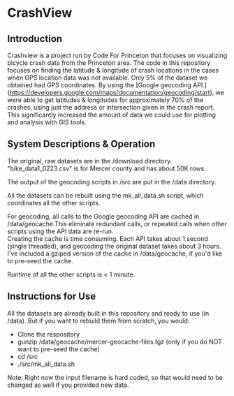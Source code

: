 
# CrashView

## Introduction
Crashview is a project run by Code For Princeton that focuses on visualizing bicycle crash data from the Princeton area.  The code in this repository focuses on finding the latitude & longitude of crash locations in the cases when GPS location data was not available. Only 5% of the dataset we obtained had GPS coordinates. By using the 
[Google geocoding API.] (https://developers.google.com/maps/documentation/geocoding/start), we were able to get latitudes & longitudes for approximately 70% of the crashes, using just the address or intersection given in the crash report. 
This significantly increased the amount of data we could use for plotting and analysis with GIS tools.

## System Descriptions & Operation

The original, raw datasets are in the /download directory.  "bike_data1_0223.csv" is for Mercer county and has about 50K rows.

The output of the geocoding scripts in /src  are put in the /data directory.  

All the datasets can be rebuilt using the mk_all_data.sh script, which coordinates all the other scripts.  

For geocoding, all calls to the Google geocoding API are cached in /data/geocache.This eliminate redundant calls, or repeated calls when other scripts using the API data are re-run.  
Creating the cache is time consuming. Each API takes about 1 second (single threaded), and geocoding the original dataset takes about 3 hours. I've included a gziped version of the cache in /data/geocache, if you'd like to pre-seed the cache.  

Runtime of all the other scripts is < 1 minute.  

## Instructions for Use

All the datasets are already built in this repository and ready to use (in /data). But if you want to rebuild them from scratch, you would:
* Clone the respository
* gunzip /data/geocache/mercer-geocache-files.tgz (only if you do NOT want to pre-seed the cache)
* cd /src
* ./src/mk_all_data.sh

Note: Right now the input filename is hard coded, so that would need to be changed as well if you provided new data. 

